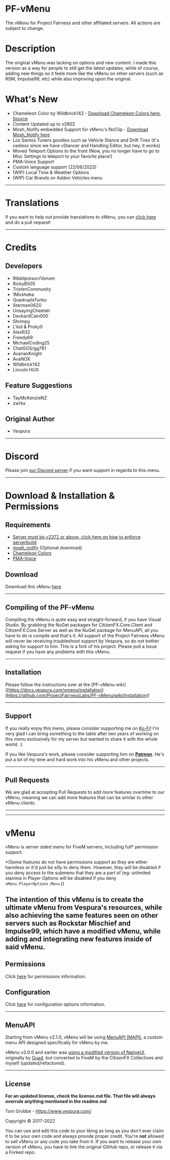# PF-vMenu
The vMenu for Project Fairness and other affiliated servers. All actions are subject to change.

# Description
The original vMenu was lacking on options and new content. I made this version as a way for people to still get the latest updates, while of course, adding new things so it feels more like the vMenu on other servers (such as RSM, Impulse99, etc) while also improving upon the original.

# What's New
- Chameleon Color by Wildbrick142 - [Download Chameleon Colors here](https://cdn.discordapp.com/attachments/1099903046701559828/1102708906234478712/pzn_chameleoncolor.7z), [Source](https://www.gta5-mods.com/misc/chameleon-paint-add-on)
- Content Updated up to v2802
- Mosh_Notify embedded Support for vMenu's NoClip - [Download Mosh_Notify here](https://forum.cfx.re/t/release-free-mosh-notify-fivem-custom-notifications-with-loadbar/2614951)
- Los Santos Tuners goodies such as Vehicle Stance and Drift Tires (it's useless since we have vStancer and Handling Editor, but hey, it works)
- Moved Teleport Options to the front (Now, you no longer have to go to Misc Settings to teleport to your favorite place!)
- PMA-Voice Support
- Custom language support (22/06/2023)
- (WIP) Local Time & Weather Options
- (WIP) Car Brands on Addon Vehicles menu
--------
# Translations
If you want to help out provide translations to vMenu, you can [click here](https://github.com/ProjectFairnessLabs/GroupTranslationDB) and do a pull request!

--------
# Credits
## Developers
- Ribbitpoison/Venom
- RickyB505
- TristenCommunity
- 1Mosheba
- QuadrupleTurbo
- Starman0620
- UnsayingCheetah
- DeckardCain000
- Shrimpy
- L'kid & Proky0
- AlexR32
- Freedy69
- MichaelCoding25
- ChatGGS/gg781
- AvarianKnight
- AvaNOX
- Wildbrick142
- Lincoln HUX


## Feature Suggestions
- TayMcKenzieNZ
- zwrks

## Original Author
- Vespura
--------
# Discord
Please join [our Discord server](https://discord.gg/D7cVc8TzPN) if you want support in regards to this menu.

--------
# Download & Installation & Permissions

## Requirements
- [Server must be v2372 or above, click here on how to enforce serverbuild](https://docs.fivem.net/docs/server-manual/server-commands/#sv_enforcegamebuild-build)
- [mosh_notify](https://forum.cfx.re/t/release-free-mosh-notify-fivem-custom-notifications-with-loadbar/2614951) (Optional download)
- [Chameleon Colors](https://cdn.discordapp.com/attachments/1099903046701559828/1102708906234478712/pzn_chameleoncolor.7z)
- [PMA-Voice](https://github.com/AvarianKnight/pma-voice/releases)

## Download
Download this vMenu [here](https://github.com/ProjectFairnessLabs/PF-vMenu/releases)

--------

## Compiling of the PF-vMenu
Compiling the vMenu is quite easy and straight-forward, if you have Visual Studio. By grabbing the NuGet packages for CitizenFX.Core.Client and CitizenFX.Core.Server as well as the NuGet package for MenuAPI, all you have to do is compile and that's it. All support of the Project Fairness vMenu will never be receiving troubleshoot support by Vespura, so do not bother asking for support to him. This is a fork of his project. Please pull a Issue request if you have any problems with this vMenu.

--------

## Installation
Please follow the instructions over at the [PF-vMenu wiki]([https://docs.vespura.com/vmenu/installation](https://github.com/ProjectFairnessLabs/PF-vMenu/wiki/Installation)!

--------

## Support
If you really enjoy this menu, please consider supporting me on [Ko-Fi](https://ko-fi.com/projectfairnesslabs)! I'm very glad I can bring something to the table after two years of working on this menu exclusively for my server but wanted to share it with the whole world. :)

If you like Vespura's work, please consider supporting him on [**Patreon**](https://www.patreon.com/vespura). He's put a _lot_ of my time and hard work into his vMenu and other projects.

--------

## Pull Requests
We are glad at accepting Pull Requests to add more features overtime to our vMenu, meaning we can add more features that can be similar to other vMenu clients.

--------

--------

# vMenu
vMenu is server sided menu for FiveM servers, including full\* permission support.

\*(Some features do not have permissions support as they are either harmless or it'd just be silly to deny them. However, they will be disabled if you deny access to the submenu that they are a part of (eg: unlimited stamina in Player Options will be disabled if you deny `vMenu.PlayerOptions.Menu`.))

The intention of this vMenu is to create the ultimate vMenu from Vespura's resources, while also achieving the same features seen on other servers such as Rockstar Mischief and Impulse99, which have a modified vMenu, while adding and integrating new features inside of said vMenu.
--------

## Permissions 
Click [here](https://docs.vespura.com/vmenu/permissions-ref) for permissions information.

## Configuration
Click [here](https://docs.vespura.com/vmenu/configuration) for configuration options information.


--------


## MenuAPI
Starting from vMenu v2.1.0, vMenu will be using [MenuAPI (MAPI)](https://github.com/TomGrobbe/MenuAPI), a custom menu API designed specifically for vMenu by me.

vMenu v2.0.0 and earlier was [using a modified version of NativeUI](https://github.com/TomGrobbe/NativeUI), originally by [Guad](https://github.com/Guad/NativeUI), but converted to FiveM by the CitizenFX Collectives and myself (updated/refactored).


--------

## License
**For an updated license, check the license.md file. That file will always overrule anything mentioned in the readme.md**

Tom Grobbe - https://www.vespura.com/

Copyright © 2017-2022

You can use and edit this code to your liking as long as you don't ever claim it to be your own code and always provide proper credit. 
You're **not** allowed to sell vMenu or any code you take from it.
If you want to release your own version of vMenu, you have to link the original GitHub repo, or release it via a Forked repo.
